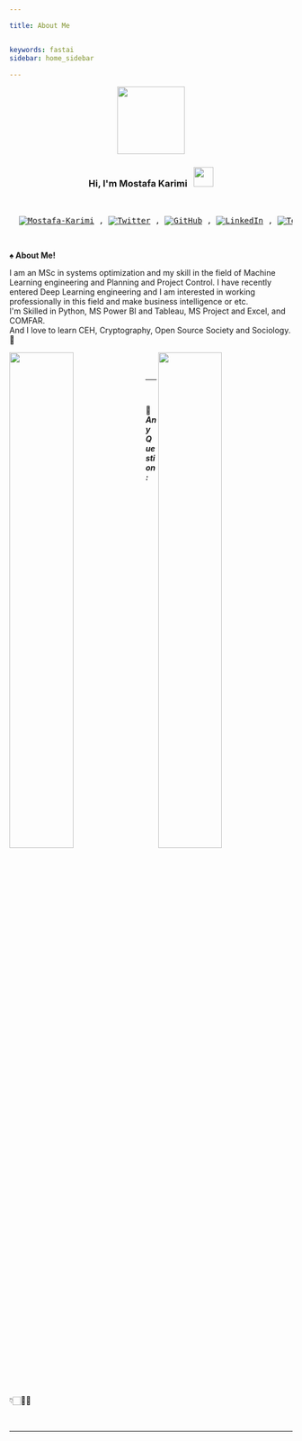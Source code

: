 ```yaml
---

title: About Me


keywords: fastai
sidebar: home_sidebar

---
```



<p align="center">
  <a href="https://mkarimi21.ir/">
    <img src='https://avataaars.io/?avatarStyle=Circle&topType=ShortHairShortWaved&accessoriesType=Prescription02&hairColor=Black&facialHairType=BeardLight&facialHairColor=Black&clotheType=Hoodie&clotheColor=Black&eyeType=Wink&eyebrowType=Default&mouthType=Smile&skinColor=Light' width="120" height="120">
  </a>
</p>
<h3 align="center">Hi, I'm Mostafa Karimi &nbsp; <img src="https://github.com/kogisin/kogisin/blob/main/gifs/hi.gif" width="35px"></h3> 

<br>

<pre align="center">
  <a href="https://www.mkarimi21.ir/" target="_blank"><img alt="Mostafa-Karimi" src='https://img.shields.io/badge/Mostafa-Karimi-14354C?style=for-the-badge&logoColor=white' /></a> , <a href="https://twitter.com/mkarimi21" target="_blank"><img alt="Twitter" src="https://img.shields.io/badge/twitter-%230077B5.svg?&style=for-the-badge&logo=twitter&logoColor=white" /></a> , <a href="https://github.com/mkarimi21" target="_blank"><img alt='GitHub' src='https://img.shields.io/badge/github-14354C?style=for-the-badge&logo=github&logoColor=white' /></a> , <a href="https://www.linkedin.com/in/mkarimi21" target="_blank"><img alt="LinkedIn" src="https://img.shields.io/badge/linkedin-%230077B5.svg?&style=for-the-badge&logo=linkedin&logoColor=white" /></a> , <a href="https://www.t.me/mkarimi21" target="_blank"><img alt="Telegram" src="https://img.shields.io/badge/Telegram-14354C?&style=for-the-badge&logo=telegram&logoColor=white" /></a> , <a href="mailto:mkarimi21@hotmail.com" target="_blank"><img alt="OutLouk" src="https://img.shields.io/badge/Outlouk-%230077B5.svg?&style=for-the-badge&logo=gmail&logoColor=white" /></a></pre>

<br>

<b>♠️ About Me! </b>


<p class="text-justify" align="left">

  I am an MSc in systems optimization and my skill in the field of Machine Learning engineering and Planning and Project Control. I have recently entered Deep Learning engineering and I am interested in working professionally in this field and make business intelligence or etc.
  <br>
  I'm Skilled in Python, MS Power BI and Tableau, MS Project and Excel, and COMFAR.
  <br>
  And I love to learn CEH, Cryptography, Open Source Society and Sociology. 🙂


</p>

  
<a href="https://metrics.lecoq.io/about/mkarimi21"><img src="metrics-leftside.svg" align="left" width="47.5%"></img></a><a href="https://metrics.lecoq.io/about/mkarimi21"><img src="metrics-rightside.svg" align="right" width="47.5%"></img></a>

<br>
<br>



____

<br>

<b>📌<i> Any Question: </i></b> 👇🏻🤟🏻 

<br>


<script src="https://utteranc.es/client.js"
        repo="mkarimi21/datamining_tutorial"
        issue-term="pathname"
        label="Comment"
        theme="github-dark"
        crossorigin="anonymous"
        async>
</script>




____


